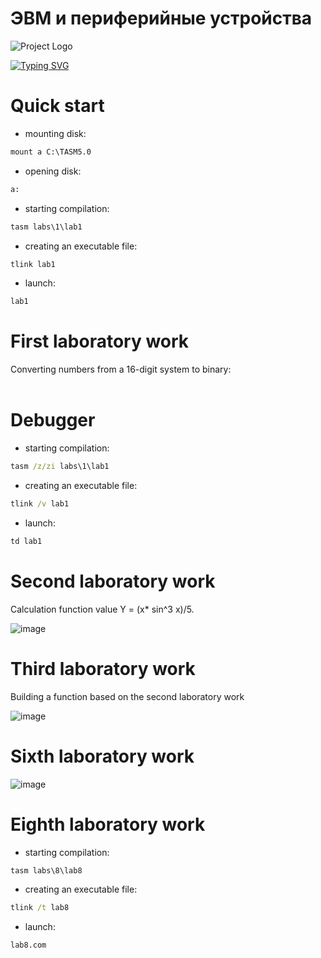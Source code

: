 # ЭВМ и периферийные устройства

![Project Logo](https://ssau.ru/pagefiles/of_docs/logo_osnovnoy_ENG.png)

[![Typing SVG](https://readme-typing-svg.herokuapp.com?color=%2336BCF7&lines=Laboratory+work+in+assembler)]()

# Quick start
- mounting disk:
```cmd
mount a C:\TASM5.0
```
- opening disk:
```cmd
a:
```
- starting compilation:
```cmd
tasm labs\1\lab1
```
- creating an executable file:
```cmd
tlink lab1
```
- launch:
```cmd
lab1
```
 # First laboratory work 
  Converting numbers from a 16-digit system to binary:
  <br></br>
# Debugger
- starting compilation:
```cmd
tasm /z/zi labs\1\lab1
```
- creating an executable file:
```cmd
tlink /v lab1
```
- launch:
```cmd
td lab1
```
# Second laboratory work 
Сalculation function value Y = (x* sin^3 x)/5.

![image](https://github.com/Kulakov1Dima/laboratory-work-in-assembler/assets/84613812/88ee5c07-9aad-44ee-a7bc-d8ad5fabdafd)

# Third laboratory work
Building a function based on the second laboratory work

![image](https://github.com/Kulakov1Dima/laboratory-work-in-assembler/assets/84613812/b4898cf5-7595-4483-adc5-0428a5fe10c4)

# Sixth laboratory work

![image](https://github.com/Kulakov1Dima/laboratory-work-in-assembler/assets/84613812/46e2dbab-5e69-48ec-b6f5-920bc1182b12)

# Eighth laboratory work

- starting compilation:
```cmd
tasm labs\8\lab8
```
- creating an executable file:
```cmd
tlink /t lab8
```
- launch:
```cmd
lab8.com
```



